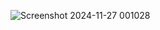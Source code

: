 ![Screenshot 2024-11-27 001028](https://github.com/user-attachments/assets/6f1ce412-9312-4a8d-8e8f-73ecdd795712)
